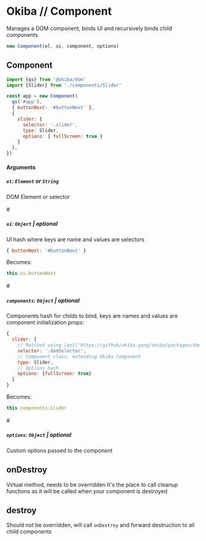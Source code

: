 # Okiba // Component
Manages a DOM component, binds UI and recursively binds child components



```javascript
new Component(el, ui, component, options)
```



## Component





```javascript
import {qs} from '@okiba/dom'
import {Slider} from './components/Slider'

const app = new Component(
  qs('#app'),
  { buttonNext: '#buttonNext' },
  {
    slider: {
      selector: '.slider',
      type: Slider,
      options: { fullScreen: true }
    }
  },
})
```




#### Arguments


##### __`el`__: `Element` or  `String`

DOM Element or selector

# 　　　　　
##### __`ui`__: `Object` | _optional_

UI hash where keys are name and values are selectors
```javascript
{ buttonNext: '#buttonNext' }
```
Becomes:
```javascript
this.ui.buttonNext
```

# 　　　　　
##### __`components`__: `Object` | _optional_

Components hash for childs to bind, keys are names and values are component initialization props:
```javascript
{
  slider: {
    // Matched using [qs]('https://github/okiba-gang/okiba/packages/dom'), scoped to the current component element
    selector: '.domSelector',
    // Component class, extending Okiba Component
    type: Slider,
    // Options hash
    options: {fullScreen: true}
  }
}
```

Becomes:
```javascript
this.components.slider
```

# 　　　　　
##### __`options`__: `Object` | _optional_

Custom options passed to the component

## onDestroy

Virtual method, needs to be overridden
It's the place to call cleanup functions as it will
be called when your component is destroyed




## destroy

Should not be overridden, will call `onDestroy`
and forward destruction to all child components




